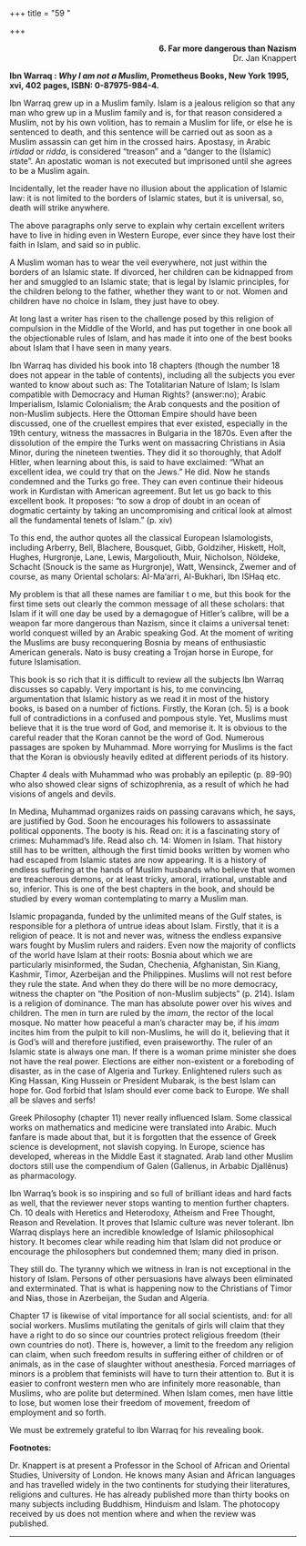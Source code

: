 +++
title = "59 "

+++
<div align="right">

**6. Far more dangerous than Nazism**  
Dr. Jan Knappert

</div>

**Ibn Warraq : *Why I am not a Muslim*, Prometheus Books, New York 1995,
xvi, 402 pages, ISBN: 0-87975-984-4.**

Ibn Warraq grew up in a Muslim family. Islam is a jealous religion so
that any man who grew up in a Muslim family and is, for that reason
considered a Muslim, not by his own volition, has to remain a Muslim for
life, or else he is sentenced to death, and this sentence will be
carried out as soon as a Muslim assassin can get him in the crossed
hairs. Apostasy, in Arabic *irtidad* or *ridda*, is considered “treason”
and a “danger to the (Islamic) state”. An apostatic woman is not
executed but imprisoned until she agrees to be a Muslim again.

Incidentally, let the reader have no illusion about the application of
Islamic law: it is not limited to the borders of Islamic states, but it
is universal, so, death will strike anywhere.

The above paragraphs only serve to explain why certain excellent writers
have to live in hiding even in Western Europe, ever since they have lost
their faith in Islam, and said so in public.

A Muslim woman has to wear the veil everywhere, not just within the
borders of an Islamic state. If divorced, her children can be kidnapped
from her and smuggled to an Islamic state; that is legal by Islamic
principles, for the children belong to the father, whether they want to
or not.  Women and children have no choice in Islam, they just have to
obey.

At long last a writer has risen to the challenge posed by this religion
of compulsion in the Middle of the World, and has put together in one
book all the objectionable rules of Islam, and has made it into one of
the best books about Islam that I have seen in many years.

Ibn Warraq has divided his book into 18 chapters (though the number 18
does not appear in the table of contents), including all the subjects
you ever wanted to know about such as: The Totalitarian Nature of Islam;
Is Islam compatible with Democracy and Human Rights? (answer:no); Arabic
Imperialism, Islamic Colonialism; the Arab conquests and the position of
non-Muslim subjects. Here the Ottoman Empire should have been discussed,
one of the cruellest empires that ever existed, especially in the 19th
century, witness the massacres in Bulgaria in the 1870s. Even after the
dissolution of the empire the Turks went on massacring Christians in
Asia Minor, during the nineteen twenties. They did it so thoroughly,
that Adolf Hitler, when learning about this, is said to have exclaimed:
“What an excellent idea, we could try that on the Jews.” He did. Now he
stands condemned and the Turks go free. They can even continue their
hideous work in Kurdistan with American agreement. But let us go back to
this excellent book. It proposes: “to sow a drop of doubt in an ocean of
dogmatic certainty by taking an uncompromising and critical look at
almost all the fundamental tenets of Islam.” (p. xiv)

To this end, the author quotes all the classical European Islamologists,
including Arberry, Bell, Blachere, Bousquet, Gibb, Goldziher, Hiskett,
Holt, Hughes, Hurgronje, Lane, Lewis, Margoliouth, Muir, Nicholson,
Nöldeke, Schacht (Snouck is the same as Hurgronje), Watt, Wensinck,
Zwemer and of course, as many Oriental scholars: AI-Ma‘arri, Al-Bukhari,
Ibn ISHaq etc.

My problem is that all these names are familiar t o me, but this book
for the first time sets out clearly the common message of all these
scholars: that Islam if it will one day be used by a demagogue of
Hitler’s calibre, will be a weapon far more dangerous than Nazism, since
it claims a universal tenet: world conquest willed by an Arabic speaking
God. At the moment of writing the Muslims are busy reconquering Bosnia
by means of enthusiastic American generals. Nato is busy creating a
Trojan horse in Europe, for future Islamisation.

This book is so rich that it is difficult to review all the subjects Ibn
Warraq discusses so capably. Very important is his, to me convincing,
argumentation that Islamic history as we read it in most of the history
books, is based on a number of fictions. Firstly, the Koran (ch. 5) is a
book full of contradictions in a confused and pompous style. Yet,
Muslims must believe that it is the true word of God, and memorise it.
It is obvious to the careful reader that the Koran cannot be the word of
God. Numerous passages are spoken by Muhammad. More worrying for Muslims
is the fact that the Koran is obviously heavily edited at different
periods of its history.

Chapter 4 deals with Muhammad who was probably an epileptic (p. 89-90)
who also showed clear signs of schizophrenia, as a result of which he
had visions of angels and devils.

In Medina, Muhammad organizes raids on passing caravans which, he says,
are justified by God. Soon he encourages his followers to assassinate
political opponents. The booty is his.  Read on: it is a fascinating
story of crimes: Muhammad’s life. Read also ch. 14: Women in Islam. 
That history still has to be written, although the first timid books
written by women who had escaped from Islamic states are now appearing.
It is a history of endless suffering at the hands of Muslim husbands who
believe that women are treacherous demons, or at least tricky, amoral,
irrational, unstable and so, inferior. This is one of the best chapters
in the book, and should be studied by every woman contemplating to marry
a Muslim man.

Islamic propaganda, funded by the unlimited means of the Gulf states, is
responsible for a plethora of untrue ideas about Islam. Firstly, that it
is a religion of peace.  It is not and never was, witness the endless
expansive wars fought by Muslim rulers and raiders. Even now the
majority of conflicts of the world have Islam at their roots: Bosnia
about which we are particularly misinformed, the Sudan, Chechenia,
Afghanistan, Sin Kiang, Kashmir, Timor, Azerbeijan and the Philippines.
Muslims will not rest before they rule the state. And when they do there
will be no more democracy, witness the chapter on “the Position of
non-Muslim subjects” (p. 214). Islam is a religion of dominance. The man
has absolute power over his wives and children. The men in turn are
ruled by the *imam*, the rector of the local mosque. No matter how
peaceful a man’s character may be, if his *imam* incites him from the
pulpit to kill non-Muslims, he will do it, believing that it is God’s
will and therefore justified, even praiseworthy. The ruler of an Islamic
state is always one man. If there is a woman prime minister she does not
have the real power. Elections are either non-existent or a foreboding
of disaster, as in the case of Algeria and Turkey. Enlightened rulers
such as King Hassan, King Hussein or President Mubarak, is the best
Islam can hope for. God forbid that Islam should ever come back to
Europe. We shall all be slaves and serfs!

Greek Philosophy (chapter 11) never really influenced Islam. Some
classical works on mathematics and medicine were translated into Arabic.
Much fanfare is made about that, but it is forgotten that the essence of
Greek science is development, not slavish copying. In Europe, science
has developed, whereas in the Middle East it stagnated. Arab land other
Muslim doctors still use the compendium of Galen (Gallenus, in Arbabic
Djallênus) as pharmacology.

Ibn Warraq’s book is so inspiring and so full of brilliant ideas and
hard facts as well, that the reviewer never stops wanting to mention
further chapters. Ch. 10 deals with Heretics and Heterodoxy, Atheism and
Free Thought, Reason and Revelation. It proves that Islamic culture was
never tolerant. Ibn Warraq displays here an incredible knowledge of
Islamic philosophical history. It becomes clear while reading him that
Islam did not produce or encourage the philosophers but condemned them;
many died in prison.

They still do. The tyranny which we witness in Iran is not exceptional
in the history of Islam. Persons of other persuasions have always been
eliminated and exterminated. That is what is happening now to the
Christians of Timor and Nias, those in Azerbeijan, the Sudan and
Algeria.

Chapter 17 is likewise of vital importance for all social scientists,
and: for all social workers. Muslims mutilating the genitals of girls
will claim that they have a right to do so since our countries protect
religious freedom (their own countries do not). There is, however, a
limit to the freedom any religion can claim, when such freedom results
in suffering either of children or of animals, as in the case of
slaughter without anesthesia. Forced marriages of minors is a problem
that feminists will have to turn their attention to. But it is easier to
confront western men who are infinitely more reasonable, than Muslims,
who are polite but determined. When Islam comes, men have little to
lose, but women lose their freedom of movement, freedom of employment
and so forth.

We must be extremely grateful to Ibn Warraq for his revealing book.  
 

**Footnotes:**

Dr. Knappert is at present a Professor in the School of African and
Oriental Studies, University of London. He knows many Asian and African
languages and has travelled widely in the two continents for studying
their literatures, religions and cultures. He has already published more
than thirty books on many subjects including Buddhism, Hinduism and
Islam. The photocopy received by us does not mention where and when the
review was published.  
 

------------------------------------------------------------------------


